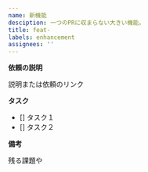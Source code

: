 ```yaml
---
name: 新機能
desciption: 一つのPRに収まらない大きい機能。 
title: feat-
labels: enhancement
assignees: ''
---
```


**依頼の説明**

説明または依頼のリンク

**タスク**

- [] タスク１
- [] タスク２

**備考**

残る課題や
